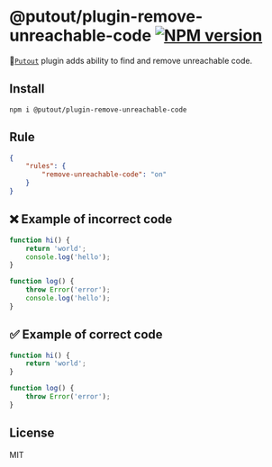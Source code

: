# @putout/plugin-remove-unreachable-code [![NPM version][NPMIMGURL]][NPMURL]

[NPMIMGURL]: https://img.shields.io/npm/v/@putout/plugin-remove-unreachable-code.svg?style=flat&longCache=true
[NPMURL]: https://npmjs.org/package/@putout/plugin-remove-unreachable-code"npm"

🐊[`Putout`](https://github.com/coderaiser/putout) plugin adds ability to find and remove unreachable code.

## Install

```
npm i @putout/plugin-remove-unreachable-code
```

## Rule

```json
{
    "rules": {
        "remove-unreachable-code": "on"
    }
}
```

## ❌ Example of incorrect code

```js
function hi() {
    return 'world';
    console.log('hello');
}

function log() {
    throw Error('error');
    console.log('hello');
}
```

## ✅ Example of correct code

```js
function hi() {
    return 'world';
}

function log() {
    throw Error('error');
}
```

## License

MIT
